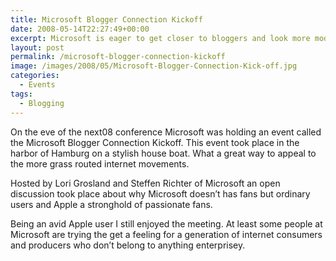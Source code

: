 ```yaml
---
title: Microsoft Blogger Connection Kickoff
date: 2008-05-14T22:27:49+00:00
excerpt: Microsoft is eager to get closer to bloggers and look more modern.
layout: post
permalink: /microsoft-blogger-connection-kickoff
image: /images/2008/05/Microsoft-Blogger-Connection-Kick-off.jpg
categories:
  - Events
tags:
  - Blogging
---
```

On the eve of the next08 conference Microsoft was holding an event called the Microsoft Blogger Connection Kickoff. This event took place in the harbor of Hamburg on a stylish house boat. What a great way to appeal to the more grass routed internet movements.

Hosted by Lori Grosland and Steffen Richter of Microsoft an open discussion took place about why Microsoft doesn’t has fans but ordinary users and Apple a stronghold of passionate fans.

Being an avid Apple user I still enjoyed the meeting. At least some people at Microsoft are trying the get a feeling for a generation of internet consumers and producers who don’t belong to anything enterprisey.